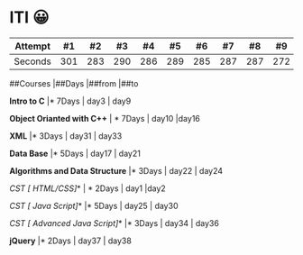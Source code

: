 # ITI :grinning:


Attempt | #1 | #2 | #3 | #4 | #5 | #6 | #7 | #8 | #9 | #10 | #11
--- | --- | --- | --- |--- |--- |--- |--- |--- |--- |--- |---
Seconds | 301 | 283 | 290 | 286 | 289 | 285 | 287 | 287 | 272 | 276 | 269

##Courses |##Days |##from |##to 

 **Intro to C** |* 7Days | day3 | day9 

  **Object Orianted with C++** | * 7Days | day10 |day16 

 **XML** |* 3Days | day31 | day33 

**Data Base**  |* 5Days | day17 | day21

 **Algorithms and Data Structure** |* 3Days | day22 | day24 

  **CST [* HTML/CSS]** | *  2Days | day1 |day2

 **CST [* Java Script]** |*  5Days | day25 | day30 

**CST [* Advanced Java Script]**  |*  3Days | day34 | day36

**jQuery** |* 2Days | day37 | day38 




 
             
